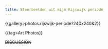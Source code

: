 ```yaml
---
title: Sfeerbeelden uit mijn Rijswijk periode
---
```


{{gallery>photos:rijswijk-periode?240x240&2}}

{{tag>Art Photos}}

~~DISCUSSION~~

